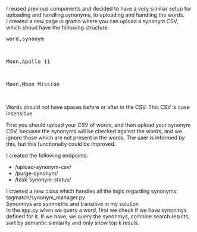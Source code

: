 I reused previous components and decided to have a very similiar setup for uploading and handling synonyms, to uploading and handling the words.  
I created a new page in gradio where you can upload a synonym CSV, which shoud have the following structure: <br />
<pre>word,synonym</pre><br  />
<pre>Moon,Apollo 11</pre><br  />
<pre>Moon,Moon Mission</pre><br />
Words should not have spaces before or after in the CSV. This CSV is case insensitive.  

First you should upload your CSV of words, and then upload your synonym CSV, becuase the synonyms will be checked against the words, and we ignore those which are not present in the words. The user is informed by this, but this functionalty could be improved.  

I created the following endpoints:
- /upload-synonym-csv/
- /purge-synonym/
- /task-synonym-status/

I craeted a new class which handles all the logic regarding synonyms: tagmatch/synonym_manager.py  
Synonmys are symmetric and transitive in my solution  
In the app.py when we query a word, first we check if we have synonmys defined for it. If we have, we query the synonmys, combine search results, sort by semantic similarity and only show top k resuls.
